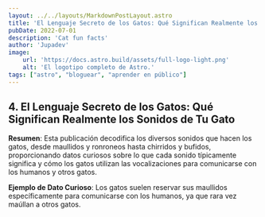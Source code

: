 ```yaml
---
layout: ../../layouts/MarkdownPostLayout.astro
title: 'El Lenguaje Secreto de los Gatos: Qué Significan Realmente los Sonidos de Tu Gato'
pubDate: 2022-07-01
description: 'Cat fun facts'
author: 'Jupadev'
image:
    url: 'https://docs.astro.build/assets/full-logo-light.png'
    alt: 'El logotipo completo de Astro.'
tags: ["astro", "bloguear", "aprender en público"]
---
```


## 4. **El Lenguaje Secreto de los Gatos: Qué Significan Realmente los Sonidos de Tu Gato**

**Resumen**: Esta publicación decodifica los diversos sonidos que hacen los gatos, desde maullidos y ronroneos hasta chirridos y bufidos, proporcionando datos curiosos sobre lo que cada sonido típicamente significa y cómo los gatos utilizan las vocalizaciones para comunicarse con los humanos y otros gatos.

**Ejemplo de Dato Curioso**: Los gatos suelen reservar sus maullidos específicamente para comunicarse con los humanos, ya que rara vez maúllan a otros gatos.
